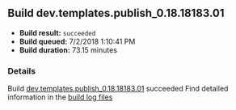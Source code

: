 ## Build dev.templates.publish_0.18.18183.01
- **Build result:** `succeeded`
- **Build queued:** 7/2/2018 1:10:41 PM
- **Build duration:** 73.15 minutes
### Details
Build [dev.templates.publish_0.18.18183.01](https://winappstudio.visualstudio.com/web/build.aspx?pcguid=a4ef43be-68ce-4195-a619-079b4d9834c2&builduri=vstfs%3a%2f%2f%2fBuild%2fBuild%2f25956) succeeded
Find detailed information in the [build log files](https://uwpctdiags.blob.core.windows.net/buildlogs/dev.templates.publish_0.18.18183.01_logs.zip)
